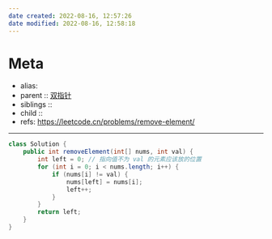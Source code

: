 ```yaml
---
date created: 2022-08-16, 12:57:26
date modified: 2022-08-16, 12:58:18
---
```


# Meta

- alias:
- parent :: [双指针](双指针)
- siblings ::
- child ::
- refs: https://leetcode.cn/problems/remove-element/

---

```java
class Solution {
    public int removeElement(int[] nums, int val) {
        int left = 0; // 指向值不为 val 的元素应该放的位置
        for (int i = 0; i < nums.length; i++) {
            if (nums[i] != val) {
                nums[left] = nums[i];
                left++;
            }
        }
        return left;
    }
}
```